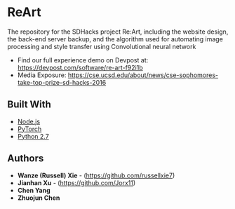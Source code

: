 # ReArt
The repository for the SDHacks project Re:Art, including the website design, the back-end server backup, and the algorithm used for automating image processing and style transfer using Convolutional neural network

* Find our full experience demo on Devpost at: https://devpost.com/software/re-art-f92i1b
* Media Exposure: https://cse.ucsd.edu/about/news/cse-sophomores-take-top-prize-sd-hacks-2016

## Built With

* [Node.js](https://nodejs.org/en/)
* [PyTorch](https://pytorch.org/)
* [Python 2.7](https://www.python.org/)

## Authors

* **Wanze (Russell) Xie** - (https://github.com/russellxie7)
* **Jianhan Xu** - (https://github.com/Jorx11)
* **Chen Yang**
* **Zhuojun Chen**
